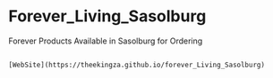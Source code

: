 # Forever_Living_Sasolburg
Forever Products Available in Sasolburg for Ordering


```

[WebSite](https://theekingza.github.io/forever_Living_Sasolburg)


```